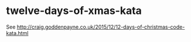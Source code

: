 # twelve-days-of-xmas-kata

See http://craig.goddenpayne.co.uk/2015/12/12-days-of-christmas-code-kata.html